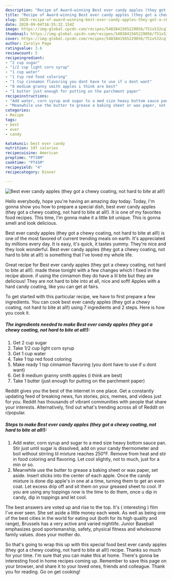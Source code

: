 ```yaml
---
description: "Recipe of Award-winning Best ever candy apples (they got a chewy coating, not hard to bite at all!)"
title: "Recipe of Award-winning Best ever candy apples (they got a chewy coating, not hard to bite at all!)"
slug: 1028-recipe-of-award-winning-best-ever-candy-apples-they-got-a-chewy-coating-not-hard-to-bite-at-all
date: 2020-09-04T16:55:32.154Z
image: https://img-global.cpcdn.com/recipes/5483841565229056/751x532cq70/best-ever-candy-apples-they-got-a-chewy-coating-not-hard-to-bite-at-all-recipe-main-photo.jpg
thumbnail: https://img-global.cpcdn.com/recipes/5483841565229056/751x532cq70/best-ever-candy-apples-they-got-a-chewy-coating-not-hard-to-bite-at-all-recipe-main-photo.jpg
cover: https://img-global.cpcdn.com/recipes/5483841565229056/751x532cq70/best-ever-candy-apples-they-got-a-chewy-coating-not-hard-to-bite-at-all-recipe-main-photo.jpg
author: Carolyn Page
ratingvalue: 3.6
reviewcount: 5
recipeingredient:
- "2 cup sugar"
- "1/2 cup light corn syrup"
- "1 cup water"
- "1 tsp red food coloring"
- "1 tsp cinnamon flavoring you dont have to use if u dont want"
- "8 medium granny smith apples i think are best"
- "1 butter just enough for putting on the parchment paper"
recipeinstructions:
- "Add water, corn syrup and sugar to a med size heavy bottom sauce pan. Stir just until sugar is dissolved, add on your candy thermometer and boil without stirring til mixture reaches 250°F. Remove from heat and stir in food coloring and flavoring. Let cool slightly, not to much, just for a min or so."
- "Meanwhile use the butter to grease a baking sheet or wax paper, set aside. Insert sticks into the center of each apple. Once the candy mixture is done dip apple&#39;s in one at a time, turning them to get an even coat. Let excess drip off and sit them on your greased sheet to cool. If you are using any toppings now is the time to do them, once u dip in candy, dip in toppings and let cool."
categories:
- Recipe
tags:
- best
- ever
- candy

katakunci: best ever candy 
nutrition: 197 calories
recipecuisine: American
preptime: "PT30M"
cooktime: "PT45M"
recipeyield: "4"
recipecategory: Dinner

---
```



![Best ever candy apples (they got a chewy coating, not hard to bite at all!)](https://img-global.cpcdn.com/recipes/5483841565229056/751x532cq70/best-ever-candy-apples-they-got-a-chewy-coating-not-hard-to-bite-at-all-recipe-main-photo.jpg)

Hello everybody, hope you're having an amazing day today. Today, I'm gonna show you how to prepare a special dish, best ever candy apples (they got a chewy coating, not hard to bite at all!). It is one of my favorites food recipes. This time, I'm gonna make it a little bit unique. This is gonna smell and look delicious.

Best ever candy apples (they got a chewy coating, not hard to bite at all!) is one of the most favored of current trending meals on earth. It's appreciated by millions every day. It is easy, it's quick, it tastes yummy. They're nice and they look wonderful. Best ever candy apples (they got a chewy coating, not hard to bite at all!) is something that I've loved my whole life.

Great recipe for Best ever candy apples (they got a chewy coating, not hard to bite at all!). made these tonight with a few changes which I fixed in the recipe above. if using the cinnamon they do have a lil bite but they are delicious! They are not hard to bite into at all, nice and soft! Apples with a hard candy coating, like you can get at fairs.


To get started with this particular recipe, we have to first prepare a few ingredients. You can cook best ever candy apples (they got a chewy coating, not hard to bite at all!) using 7 ingredients and 2 steps. Here is how you cook it.

<!--inarticleads1-->

##### The ingredients needed to make Best ever candy apples (they got a chewy coating, not hard to bite at all!):

1. Get 2 cup sugar
1. Take 1/2 cup light corn syrup
1. Get 1 cup water
1. Take 1 tsp red food coloring
1. Make ready 1 tsp cinnamon flavoring (you dont have to use if u dont want)
1. Get 8 medium granny smith apples (i think are best)
1. Take 1 butter (just enough for putting on the parchment paper)


Reddit gives you the best of the internet in one place. Get a constantly updating feed of breaking news, fun stories, pics, memes, and videos just for you. Reddit has thousands of vibrant communities with people that share your interests. Alternatively, find out what&#39;s trending across all of Reddit on r/popular. 

<!--inarticleads2-->

##### Steps to make Best ever candy apples (they got a chewy coating, not hard to bite at all!):

1. Add water, corn syrup and sugar to a med size heavy bottom sauce pan. Stir just until sugar is dissolved, add on your candy thermometer and boil without stirring til mixture reaches 250°F. Remove from heat and stir in food coloring and flavoring. Let cool slightly, not to much, just for a min or so.
1. Meanwhile use the butter to grease a baking sheet or wax paper, set aside. Insert sticks into the center of each apple. Once the candy mixture is done dip apple&#39;s in one at a time, turning them to get an even coat. Let excess drip off and sit them on your greased sheet to cool. If you are using any toppings now is the time to do them, once u dip in candy, dip in toppings and let cool.


The best answers are voted up and rise to the top. It&#39;s ( interesting ) film I&#39;ve ever seen. She set aside a little money each week. As well as being one of the best cities in the world for eating out (both for its high quality and range), Brussels has a very active and varied nightlife. Junior Baseball emphasizes good sportsmanship, safety, physical fitness and wholesome family values. does your mother do. 

So that's going to wrap this up with this special food best ever candy apples (they got a chewy coating, not hard to bite at all!) recipe. Thanks so much for your time. I'm sure that you can make this at home. There's gonna be interesting food in home recipes coming up. Remember to save this page on your browser, and share it to your loved ones, friends and colleague. Thank you for reading. Go on get cooking!
